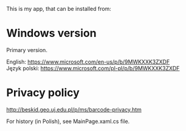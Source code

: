
 This is my app, that can be installed from:

# Windows version
Primary version.

 English: https://www.microsoft.com/en-us/p/b/9MWKXXK3ZXDF  <br />
 Język polski: https://www.microsoft.com/pl-pl/p/b/9MWKXXK3ZXDF


# Privacy policy
 http://beskid.geo.uj.edu.pl/p/ms/barcode-privacy.htm



 For history (in Polish), see MainPage.xaml.cs file.